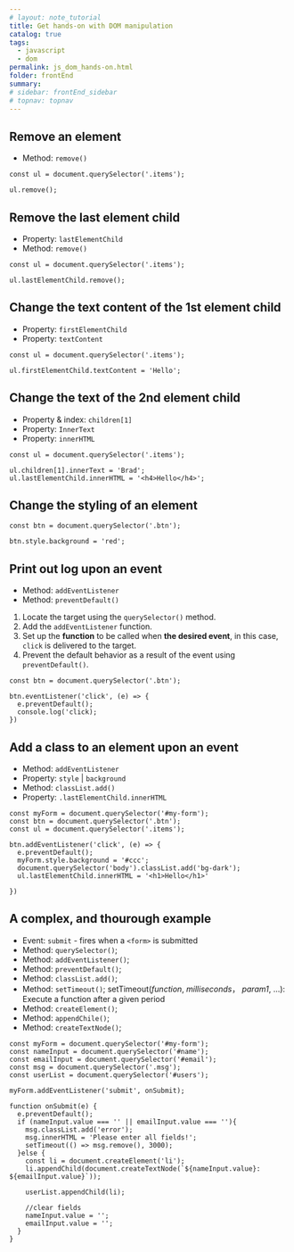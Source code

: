```yaml
---
# layout: note_tutorial
title: Get hands-on with DOM manipulation
catalog: true
tags: 
  - javascript
  - dom
permalink: js_dom_hands-on.html
folder: frontEnd
summary: 
# sidebar: frontEnd_sidebar
# topnav: topnav
---
```


## Remove an element

-   Method: `remove()`

```
const ul = document.querySelector('.items');

ul.remove();
```

## Remove the last element child

-   Property: `lastElementChild`
-   Method: `remove()`

```
const ul = document.querySelector('.items');

ul.lastElementChild.remove();
```

## Change the text content of the 1st element child

-   Property: `firstElementChild`
-   Property: `textContent`

```
const ul = document.querySelector('.items');

ul.firstElementChild.textContent = 'Hello';
```

## Change the text of the 2nd element child

-   Property & index: `children[1]`
-   Property: `InnerText`
-   Property: `innerHTML`

```
const ul = document.querySelector('.items');

ul.children[1].innerText = 'Brad';
ul.lastElementChild.innerHTML = '<h4>Hello</h4>';
```

## Change the styling of an element

```
const btn = document.querySelector('.btn');

btn.style.background = 'red';
```

## Print out log upon an event

-   Method: `addEventListener`
-   Method: `preventDefault()`

1.  Locate the target using the `querySelector()` method.
2.  Add the `addEventListener` function.
3.  Set up the **function** to be called when **the desired event**, in this case, `click` is delivered to the target.
4.  Prevent the default behavior as a result of the event using `preventDefault()`.

```
const btn = document.querySelector('.btn');

btn.eventListener('click', (e) => {
  e.preventDefault();
  console.log('click);
})
```

## Add a class to an element upon an event

-   Method: `addEventListener`
-   Property: `style` | `background`
-   Method: `classList.add()`
-   Property: `.lastElementChild.innerHTML`

```
const myForm = document.querySelector('#my-form');
const btn = document.querySelector('.btn');
const ul = document.querySelector('.items');

btn.addEventListener('click', (e) => {
  e.preventDefault();
  myForm.style.background = '#ccc';
  document.querySelector('body').classList.add('bg-dark');
  ul.lastElementChild.innerHTML = '<h1>Hello</h1>'
  
})
```

## A complex, and thourough example

-   Event: `submit` - fires when a `<form>` is submitted
-   Method: `querySelector()`;
-   Method: `addEventListener()`;
-   Method: `preventDefault()`;
-   Method: `classList.add()`;
-   Method: `setTimeout()`;
    setTimeout(*function*, *milliseconds*， *param1*, ...): Execute a function after a given period
-   Method: `createElement()`;
-   Method: `appendChile()`;
-   Method: `createTextNode()`;

```
const myForm = document.querySelector('#my-form');
const nameInput = document.querySelector('#name');
const emailInput = document.querySelector('#email');
const msg = document.querySelector('.msg');
const userList = document.querySelector('#users');

myForm.addEventListener('submit', onSubmit);

function onSubmit(e) {
  e.preventDefault();
  if (nameInput.value === '' || emailInput.value === ''){
    msg.classList.add('error');
    msg.innerHTML = 'Please enter all fields!';
    setTimeout(() => msg.remove(), 3000);
  }else {
    const li = document.createElement('li');
    li.appendChild(document.createTextNode(`${nameInput.value}: ${emailInput.value}`));

    userList.appendChild(li);

    //clear fields
    nameInput.value = '';
    emailInput.value = '';
  }
}

```





